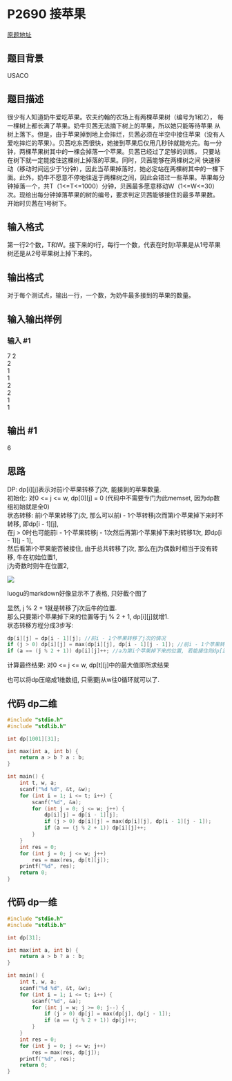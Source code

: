 # P2690 接苹果
[原题地址](https://www.luogu.com.cn/problem/P2690)  

## 题目背景

USACO
## 题目描述

很少有人知道奶牛爱吃苹果。农夫约翰的农场上有两棵苹果树（编号为1和2）， 每一棵树上都长满了苹果。奶牛贝茜无法摘下树上的苹果，所以她只能等待苹果 从树上落下。但是，由于苹果掉到地上会摔烂，贝茜必须在半空中接住苹果（没有人爱吃摔烂的苹果）。贝茜吃东西很快，她接到苹果后仅用几秒钟就能吃完。每一分钟，两棵苹果树其中的一棵会掉落一个苹果。贝茜已经过了足够的训练， 只要站在树下就一定能接住这棵树上掉落的苹果。同时，贝茜能够在两棵树之间 快速移动（移动时间远少于1分钟），因此当苹果掉落时，她必定站在两棵树其中的一棵下面。此外，奶牛不愿意不停地往返于两棵树之间，因此会错过一些苹果。苹果每分钟掉落一个，共T（1<=T<=1000）分钟，贝茜最多愿意移动W（1<=W<=30） 次。现给出每分钟掉落苹果的树的编号，要求判定贝茜能够接住的最多苹果数。 开始时贝茜在1号树下。
## 输入格式

第一行2个数，T和W。接下来的t行，每行一个数，代表在时刻t苹果是从1号苹果树还是从2号苹果树上掉下来的。
## 输出格式

对于每个测试点，输出一行，一个数，为奶牛最多接到的苹果的数量。
## 输入输出样例
### 输入 #1

7 2  
2  
1  
1  
2  
2  
1  
1  

## 输出 #1

6


## 思路
DP: dp[i][j]表示对前i个苹果转移了j次, 能接到的苹果数量.  
初始化: 对0 <= j <= w, dp[0][j] = 0 (代码中不需要专门为此memset, 因为dp数组初始就是全0)  
状态转移: 前i个苹果转移了j次, 那么可以前i - 1个苹转移j次而第i个苹果掉下来时不转移, 即dp[i - 1][j],   
在j > 0时也可能前i - 1个苹果转移j - 1次然后再第i个苹果掉下来时转移1次, 即dp[i - 1][j - 1],  
然后看第i个苹果能否被接住, 由于总共转移了j次, 那么在j为偶数时相当于没有转移, 牛在初始位置1,   
j为奇数时则牛在位置2,  

![](https://wx1.sinaimg.cn/mw690/006XXwaCgy1gbpfy55omij306s0403ye.jpg)

luogu的markdown好像显示不了表格, 只好截个图了

显然, j % 2 + 1就是转移了j次后牛的位置.  
那么只要第i个苹果掉下来的位置等于j % 2 + 1, dp[i][j]就增1.  
状态转移方程分成3步写:  
```c
dp[i][j] = dp[i - 1][j]; //前i - 1个苹果转移了j次的情况  
if (j > 0) dp[i][j] = max(dp[i][j], dp[i - 1][j - 1]); //前i - 1个苹果转移了j - 1次的情况  
if (a == (j % 2 + 1)) dp[i][j]++; //a为第i个苹果掉下来的位置, 若能接住则dp[i][j]++  
```
计算最终结果: 对0 <= j <= w, dp[t][j]中的最大值即所求结果  

也可以将dp压缩成1维数组, 只需要j从w往0循环就可以了.  

## 代码 dp二维
```c
#include "stdio.h"
#include "stdlib.h"

int dp[1001][31];

int max(int a, int b) {
    return a > b ? a : b;
}

int main() {
    int t, w, a;
    scanf("%d %d", &t, &w);
    for (int i = 1; i <= t; i++) {
        scanf("%d", &a);
        for (int j = 0; j <= w; j++) {
            dp[i][j] = dp[i - 1][j];
            if (j > 0) dp[i][j] = max(dp[i][j], dp[i - 1][j - 1]);
            if (a == (j % 2 + 1)) dp[i][j]++;
        }
    }
    int res = 0;
    for (int j = 0; j <= w; j++)
        res = max(res, dp[t][j]);
    printf("%d", res);
    return 0;
}
```

## 代码 dp一维

```c
#include "stdio.h"
#include "stdlib.h"

int dp[31];

int max(int a, int b) {
    return a > b ? a : b;
}

int main() {
    int t, w, a;
    scanf("%d %d", &t, &w);
    for (int i = 1; i <= t; i++) {
        scanf("%d", &a);
        for (int j = w; j >= 0; j--) {            
            if (j > 0) dp[j] = max(dp[j], dp[j - 1]);
            if (a == (j % 2 + 1)) dp[j]++;
        }
    }
    int res = 0;
    for (int j = 0; j <= w; j++)
        res = max(res, dp[j]);
    printf("%d", res);
    return 0;
}
```

